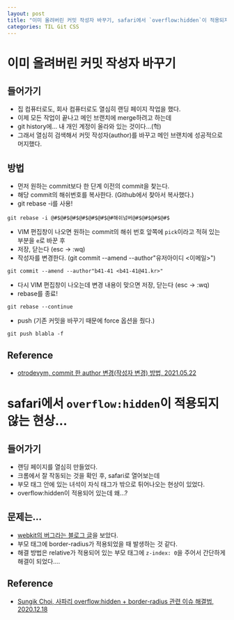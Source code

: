 ```yaml
---
layout: post
title: "이미 올려버린 커밋 작성자 바꾸기, safari에서 `overflow:hidden`이 적용되지 않는 현상..."
categories: TIL Git CSS
---
```


# 이미 올려버린 커밋 작성자 바꾸기

## 들어가기

- 집 컴퓨터로도, 회사 컴퓨터로도 열심히 랜딩 페이지 작업을 했다.
- 이제 모든 작업이 끝나고 메인 브랜치에 merge하려고 하는데
- git history에... 내 개인 계정이 올라와 있는 것이다...(헉)
- 그래서 열심히 검색해서 커밋 작성자(author)를 바꾸고 메인 브랜치에 성공적으로 머지했다.

## 방법

- 먼저 원하는 commit보다 한 단계 이전의 commit을 찾는다.
- 해당 commit의 해쉬번호를 복사한다. (Github에서 찾아서 복사했다.)
- git rebase -i를 사용!

```
git rebase -i @#$@#$@#$@#$@#$@#$@#해쉬넘버@#$@#$@#$@#$
```

- VIM 편집창이 나오면 원하는 commit의 해쉬 번호 앞쪽에 `pick`이라고 적혀 있는 부분을 `e`로 바꾼 후
- 저장, 닫는다 (esc -> :wq)
- 작성자를 변경한다. (git commit --amend --author"유저아이디 <이메일>")

```
git commit --amend --author"b41-41 <b41-41@41.kr>"
```

- 다시 VIM 편집창이 나오는데 변경 내용이 맞으면 저장, 닫는다 (esc -> :wq)
- rebase를 종료!

```
git rebase --continue
```

- push (기존 커밋을 바꾸기 때문에 force 옵션을 줬다.)

```
git push blabla -f 
```


## Reference

- [otrodevym, commit 한 author 변경(작성자 변경) 방법, 2021.05.22](https://otrodevym.tistory.com/m/entry/git-commit-%ED%95%9C-author-%EB%B3%80%EA%B2%BD%EC%9E%91%EC%84%B1%EC%9E%90-%EB%B3%80%EA%B2%BD-%EB%B0%A9%EB%B2%95)


# safari에서 `overflow:hidden`이 적용되지 않는 현상...

## 들어가기

- 랜딩 페이지를 열심히 만들었다.
- 크롬에서 잘 작동되는 것을 확인 후, safari로 열어보는데
- 부모 태그 안에 있는 녀석이 자식 태그가 밖으로 튀어나오는 현상이 있었다.
- overflow:hidden이 적용되어 있는데 왜...?

## 문제는...

- [webkit의 버그라는 블로그 글](https://www.sungikchoi.com/blog/safari-overflow-border-radius/)을 보았다.
- 부모 태그에 border-radius가 적용되었을 때 발생하는 것 같다.
- 해결 방법은 relative가 적용되어 있는 부모 태그에 `z-index: 0`을 주어서 간단하게 해결이 되었다....


## Reference

- [Sungik Choi, 사파리 overflow:hidden + border-radius 관련 이슈 해결법, 2020.12.18](https://www.sungikchoi.com/blog/safari-overflow-border-radius/)